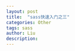 ```yaml
---
layout: post
title:  "sass快速入门之三"
categories: Other
tags: sass
author: Liu
description: 
---
```



